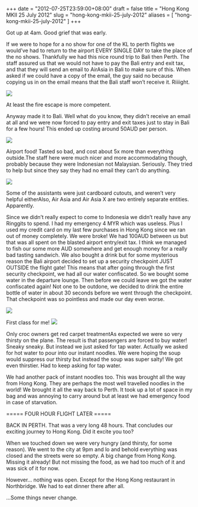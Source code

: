 +++
date = "2012-07-25T23:59:00+08:00"
draft = false
title = "Hong Kong MKII 25 July 2012"
slug = "hong-kong-mkii-25-july-2012"
aliases = [
	"hong-kong-mkii-25-july-2012"
]
+++

Got up at 4am. Good grief that was early.

If we were to hope for a no show for one of the KL to perth flights we would’ve had to return to the airport EVERY SINGLE DAY to take the place of the no shows. Thankfully we had this nice round trip to Bali then Perth. The staff assured us that we would not have to pay the Bali entry and exit tax, and that they will send an email to AirAsia in Bali to make sure of this. When asked if we could have a copy of the email, the guy said no because copying us in on the email means that the Bali staff won’t receive it. Riiiight.

![](/travel-blog/images/2012/07/hong-kong-mkii-24-07-2012-12-32-17-pm.jpg)

At least the fire escape is more competent.   
  
Anyway made it to Bali. Well what do you know, they didn’t receive an email at all and we were now forced to pay entry and exit taxes just to stay in Bali for a few hours! This ended up costing around 50AUD per person.


![](/travel-blog/images/2012/07/hong-kong-mkii-25-07-2012-3-14-05-pm.jpg)

Airport food! Tasted so bad, and cost about 5x more than everything outside.The staff here were much nicer and more accommodating though, probably because they were Indonesian not Malaysian. Seriously. They tried to help but since they say they had no email they can’t do anything.


![](/travel-blog/images/2012/07/hong-kong-mkii-25-07-2012-2-14-35-pm.jpg)

Some of the assistants were just cardboard cutouts, and weren’t very helpful eitherAlso, Air Asia and Air Asia X are two entirely separate entities. Apparently.

Since we didn’t really expect to come to Indonesia we didn’t really have any Ringgits to spend. I had my emergency 4 MYR which was useless. Plus I used my credit card on my last few purchases in Hong Kong since we ran out of money completely. We were broke! We had 100AUD between us but that was all spent on the blasted airport entry/exit tax. I think we managed to fish our some more AUD somewhere and get enough money for a really bad tasting sandwich. We also bought a drink but for some mysterious reason the Bali airport decided to set up a security checkpoint JUST OUTSIDE the flight gate! This means that after going through the first security checkpoint, we had all our water confiscated. So we bought some water in the departure lounge. Then before we could leave we got the water confiscated again! Not one to be outdone, we decided to drink the entire bottle of water in about 30 seconds before we went through the checkpoint. That checkpoint was so pointless and made our day even worse.


![](/travel-blog/images/2012/07/hong-kong-mkii-25-07-2012-2-15-01-pm.jpg)

First class for me!
![](/travel-blog/images/2012/07/hong-kong-mkii-25-07-2012-2-14-41-pm.jpg)

Only croc owners get red carpet treatmentAs expected we were so very thirsty on the plane. The result is that passengers are forced to buy water! Sneaky sneaky. But instead we just asked for tap water. Actually we asked for hot water to pour into our instant noodles. We were hoping the soup would suppress our thirsty but instead the soup was super salty! We got even thirstier. Had to keep asking for tap water.

We had another pack of instant noodles too. This was brought all the way from Hong Kong. They are perhaps the most well travelled noodles in the world! We brought it all the way back to Perth. It took up a lot of space in my bag and was annoying to carry around but at least we had emergency food in case of starvation.

===== FOUR HOUR FLIGHT LATER =====

BACK IN PERTH. That was a very long 48 hours. That concludes our exciting journey to Hong Kong. Did it excite you too?

When we touched down we were very hungry (and thirsty, for some reason). We went to the city at 9pm and lo and behold everything was closed and the streets were so empty. A big change from Hong Kong. Missing it already! But not missing the food, as we had too much of it and was sick of it for now.

However… nothing was open. Except for the Hong Kong restaurant in Northbridge. We had to eat dinner there after all.

…Some things never change.


